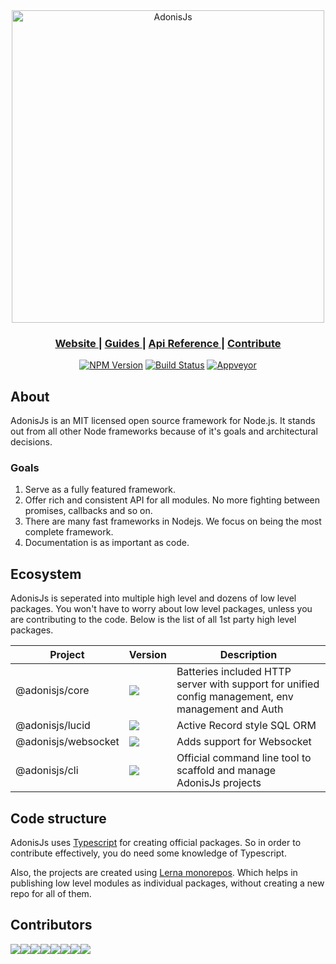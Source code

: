 <div align="center">
  <div>
    <img width="500" src="https://res.cloudinary.com/adonisjs/image/upload/q_100/v1548145171/adonis-gh_hyf8t1.png" alt="AdonisJs">
  </div>
</div>

<div align="center">
  <h3>
    <a href="https://adonisjs.com">
      Website
    </a>
    <span> | </span>
    <a href="https://adonisjs.com/docs">
      Guides
    </a>
    <span> | </span>
    <a href="https://adonisjs.com/api">
      Api Reference
    </a>
    <span> | </span>
    <a href="https://adonisjs.com/contributing">
      Contribute
    </a>
  </h3>
</div>

<div align="center">

  [![NPM Version][npm-image]][npm-url]
  [![Build Status][travis-image]][travis-url]
  [![Appveyor][appveyor-image]][appveyor-url]

</div>

## About
AdonisJs is an MIT licensed open source framework for Node.js. It stands out from all other Node frameworks because of it's goals and architectural decisions.

### Goals
1. Serve as a fully featured framework.
2. Offer rich and consistent API for all modules. No more fighting between promises, callbacks and so on.
3. There are many fast frameworks in Nodejs. We focus on being the most complete framework.
4. Documentation is as important as code.

## Ecosystem
AdonisJs is seperated into multiple high level and dozens of low level packages. You won't have to worry about low level packages, unless you are contributing to the code. Below is the list of all 1st party high level packages.

| Project | Version | Description |
|----------|----------|----------|
| @adonisjs/core | ![](https://img.shields.io/npm/v/@adonisjs/core.svg?style=flat-square&logo=npm) | Batteries included HTTP server with support for unified config management, env management and Auth |
| @adonisjs/lucid | ![](https://img.shields.io/npm/v/@adonisjs/lucid.svg?style=flat-square&logo=npm) | Active Record style SQL ORM |
| @adonisjs/websocket | ![](https://img.shields.io/npm/v/@adonisjs/websocket.svg?style=flat-square&logo=npm) | Adds support for Websocket |
| @adonisjs/cli | ![](https://img.shields.io/npm/v/@adonisjs/cli.svg?style=flat-square&logo=npm) | Official command line tool to scaffold and manage AdonisJs projects |

## Code structure
AdonisJs uses [Typescript](https://www.typescriptlang.org/) for creating official packages. So in order to contribute effectively, you do need some knowledge of Typescript.

Also, the projects are created using [Lerna monorepos](https://lernajs.io). Which helps in publishing low level modules as individual packages, without creating a new repo for all of them.

## Contributors

[![](https://sourcerer.io/fame/thetutlage/adonisjs/adonis-framework/images/0)](https://sourcerer.io/fame/thetutlage/adonisjs/adonis-framework/links/0)[![](https://sourcerer.io/fame/thetutlage/adonisjs/adonis-framework/images/1)](https://sourcerer.io/fame/thetutlage/adonisjs/adonis-framework/links/1)[![](https://sourcerer.io/fame/thetutlage/adonisjs/adonis-framework/images/2)](https://sourcerer.io/fame/thetutlage/adonisjs/adonis-framework/links/2)[![](https://sourcerer.io/fame/thetutlage/adonisjs/adonis-framework/images/3)](https://sourcerer.io/fame/thetutlage/adonisjs/adonis-framework/links/3)[![](https://sourcerer.io/fame/thetutlage/adonisjs/adonis-framework/images/4)](https://sourcerer.io/fame/thetutlage/adonisjs/adonis-framework/links/4)[![](https://sourcerer.io/fame/thetutlage/adonisjs/adonis-framework/images/5)](https://sourcerer.io/fame/thetutlage/adonisjs/adonis-framework/links/5)[![](https://sourcerer.io/fame/thetutlage/adonisjs/adonis-framework/images/6)](https://sourcerer.io/fame/thetutlage/adonisjs/adonis-framework/links/6)[![](https://sourcerer.io/fame/thetutlage/adonisjs/adonis-framework/images/7)](https://sourcerer.io/fame/thetutlage/adonisjs/adonis-framework/links/7)


[appveyor-image]: https://img.shields.io/appveyor/ci/thetutlage/adonis-framework/master.svg?style=flat-square&logo=appveyor
[appveyor-url]: https://ci.appveyor.com/project/thetutlage/adonis-framework

[npm-image]: https://img.shields.io/npm/v/@adonisjs/framework.svg?style=flat-square&logo=npm
[npm-url]: https://npmjs.org/package/@adonisjs/framework

[travis-image]: https://img.shields.io/travis/adonisjs/adonis-framework/master.svg?style=flat-square&logo=travis
[travis-url]: https://travis-ci.org/adonisjs/adonis-framework
